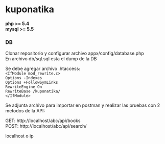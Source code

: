 # kuponatika

**php >= 5.4**  
**mysql >= 5.5**  

### DB

Clonar repositorio y configurar archivo appx/config/database.php  
En archivo db/sql.sql esta el dump de la DB 

Se debe agregar archivo .htaccess:  
`<IfModule mod_rewrite.c>`  
`Options -Indexes`  
`Options +FollowSymLinks`  
`RewriteEngine On`  
`RewriteBase /kuponatika/`  
`</IfModule>`  

Se adjunta archivo para importar en postman y realizar las pruebas con 2 metodos de la API:  

GET: http://localhost/abc/api/books  
POST: http://localhost/abc/api/search/  

localhost o ip

